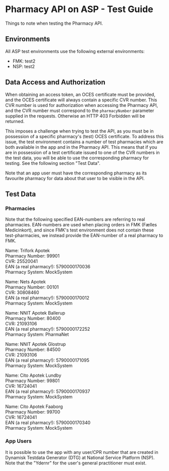 # Pharmacy API on ASP - Test Guide

Things to note when testing the Pharmacy API.

## Environments

All ASP test environments use the following external environments:

- FMK: test2
- NSP: test2

## Data Access and Authorization

When obtaining an access token, an OCES certificate must be provided, and the OCES certificate will always contain a
specific CVR number. This CVR number is used for authorization when accessing the Pharmacy API, and the CVR number must
correspond to the `pharmacyNumber` parameter supplied in the requests. Otherwise an HTTP 403 Forbidden will be returned.

This imposes a challenge when trying to test the API, as you must be in possession of a specific pharmacy's (test) OCES
certificate. To address this issue, the test environment contains a number of test pharmacies which are both available
in the app and in the Pharmacy API. This means that if you are in possession of a test certificate issued to one of the
CVR numbers in the test data, you will be able to use the corresponding pharmacy for testing. See the following section
"Test Data".

Note that an app user must have the corresponding pharmacy as its favourite pharmacy for data about that user to be
visible in the API.

## Test Data

### Pharmacies

Note that the following specified EAN-numbers are referring to real pharmacies. EAN-numbers are used when placing orders in
FMK (Fælles Medicinkort), and since FMK's test environment does not contain these test-pharmacies, we instead provide the
EAN-number of a real pharmacy to FMK.

Name: Trifork Apotek\
Pharmacy Number: 99901\
CVR: 25520041\
EAN (a real pharmacy!): 5790000170036\
Pharmacy System: MockSystem

Name: Nets Apotek\
Pharmacy Number: 00101\
CVR: 30808460\
EAN (a real pharmacy!): 5790000170012\
Pharmacy System: MockSystem

Name: NNIT Apotek Ballerup\
Pharmacy Number: 80400\
CVR: 21093106\
EAN (a real pharmacy!): 5790000172252\
Pharmacy System: PharmaNet

Name: NNIT Apotek Glostrup\
Pharmacy Number: 84500\
CVR: 21093106\
EAN (a real pharmacy!): 5790000171095\
Pharmacy System: MockSystem

Name: Cito Apotek Lundby\
Pharmacy Number: 99801\
CVR: 16724041\
EAN (a real pharmacy!): 5790000170937\
Pharmacy System: MockSystem

Name: Cito Apotek Faaborg\
Pharmacy Number: 99700\
CVR: 16724041\
EAN (a real pharmacy!): 5790000170340\
Pharmacy System: MockSystem

### App Users

It is possible to use the app with any user/CPR number that are created in Dynamisk Testdata Generator (DTG) at National
Service Platform (NSP). Note that the "Ydernr" for the user's general practitioner must exist. 
